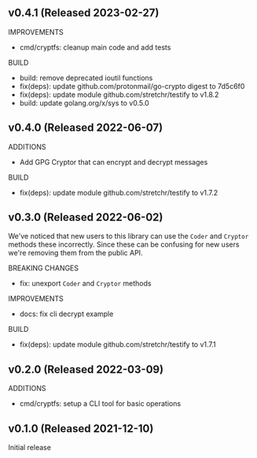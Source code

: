 ## v0.4.1 (Released 2023-02-27)

IMPROVEMENTS

- cmd/cryptfs: cleanup main code and add tests

BUILD

- build: remove deprecated ioutil functions
- fix(deps): update github.com/protonmail/go-crypto digest to 7d5c6f0
- fix(deps): update module github.com/stretchr/testify to v1.8.2
- build: update golang.org/x/sys to v0.5.0

## v0.4.0 (Released 2022-06-07)

ADDITIONS

- Add GPG Cryptor that can encrypt and decrypt messages

BUILD

- fix(deps): update module github.com/stretchr/testify to v1.7.2

## v0.3.0 (Released 2022-06-02)

We've noticed that new users to this library can use the `Coder` and `Cryptor` methods these incorrectly.
Since these can be confusing for new users we're removing them from the public API.

BREAKING CHANGES

- fix: unexport `Coder` and `Cryptor` methods

IMPROVEMENTS

- docs: fix cli decrypt example

BUILD

- fix(deps): update module github.com/stretchr/testify to v1.7.1

## v0.2.0 (Released 2022-03-09)

ADDITIONS

- cmd/cryptfs: setup a CLI tool for basic operations

## v0.1.0 (Released 2021-12-10)

Initial release
